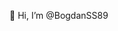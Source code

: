  👋 Hi, I’m @BogdanSS89


<!---
BogdanSS89/BogdanSS89 is a ✨ special ✨ repository because its `README.md` (this file) appears on your GitHub profile.
You can click the Preview link to take a look at your changes.
--->
